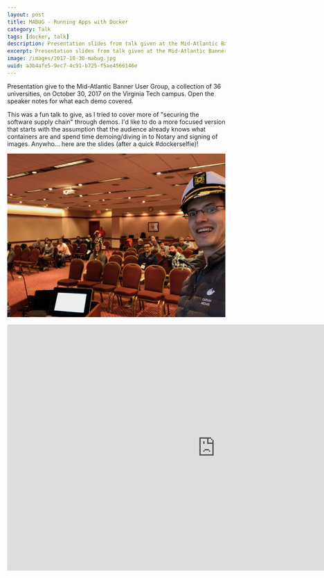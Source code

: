```yaml
---
layout: post
title: MABUG - Running Apps with Docker 
category: Talk
tags: [docker, talk]
description: Presentation slides from talk given at the Mid-Atlantic Banner User Group. Take a look!
excerpt: Presentation slides from talk given at the Mid-Atlantic Banner User Group. Take a look!
image: /images/2017-10-30-mabug.jpg
uuid: a3b4afe5-9ec7-4c91-b725-f5ae4566146e
---
```


Presentation give to the Mid-Atlantic Banner User Group, a collection of 36 universities, on October 30, 2017 on the Virginia Tech campus. Open the speaker notes for what each demo covered.

This was a fun talk to give, as I tried to cover more of "securing the software supply chain" through demos. I'd like to do a more focused version that starts with the assumption that the audience already knows what containers are and spend time demoing/diving in to Notary and signing of images. Anywho... here are the slides (after a quick #dockerselfie)!

![Docker Selfie](/images/2017-10-30-mabug.jpg)

<iframe src="https://docs.google.com/presentation/d/e/2PACX-1vR90MIh-gRLeNprgGW-rGEWN8bLqGXLsT2VnityYSpllmjNbdHoaS3f7KZVUDZD-BY0yHEqqFuryik8/embed?start=false&loop=false&delayms=3000" frameborder="0" width="960" height="569" allowfullscreen="true" mozallowfullscreen="true" webkitallowfullscreen="true"></iframe>
